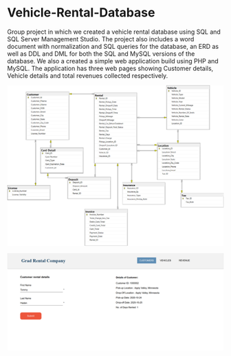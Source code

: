 # Vehicle-Rental-Database
 Group project in which we created a vehicle rental database using SQL and SQL Server Management Studio. The project also includes a word document with normalization and SQL queries for the database, an ERD as well as DDL and DML for both the SQL and MySQL versions of the database. We also a created a simple web application build using PHP and MySQL. The application has three web pages showing Customer details, Vehicle details and total revenues collected respectively.

![alt text](Images/DatabaseDiagram.png)

![alt text](Images/RentalDatabase.png)

